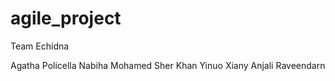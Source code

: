 # agile_project
Team Echidna

Agatha Policella
Nabiha Mohamed
Sher Khan
Yinuo Xiany
Anjali Raveendarn 
